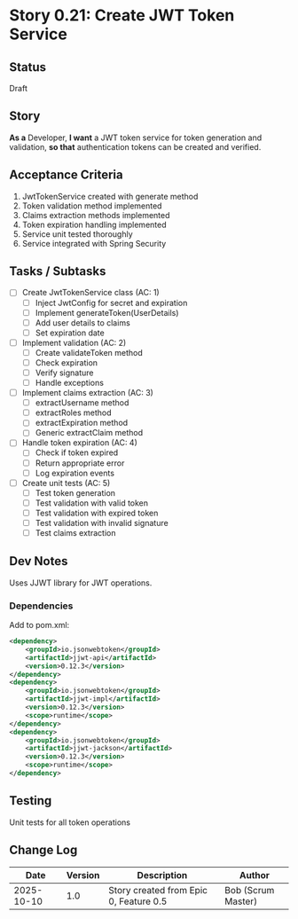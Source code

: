 # Story 0.21: Create JWT Token Service

## Status
Draft

## Story
**As a** Developer,
**I want** a JWT token service for token generation and validation,
**so that** authentication tokens can be created and verified.

## Acceptance Criteria
1. JwtTokenService created with generate method
2. Token validation method implemented
3. Claims extraction methods implemented
4. Token expiration handling implemented
5. Service unit tested thoroughly
6. Service integrated with Spring Security

## Tasks / Subtasks
- [ ] Create JwtTokenService class (AC: 1)
  - [ ] Inject JwtConfig for secret and expiration
  - [ ] Implement generateToken(UserDetails)
  - [ ] Add user details to claims
  - [ ] Set expiration date
- [ ] Implement validation (AC: 2)
  - [ ] Create validateToken method
  - [ ] Check expiration
  - [ ] Verify signature
  - [ ] Handle exceptions
- [ ] Implement claims extraction (AC: 3)
  - [ ] extractUsername method
  - [ ] extractRoles method
  - [ ] extractExpiration method
  - [ ] Generic extractClaim method
- [ ] Handle token expiration (AC: 4)
  - [ ] Check if token expired
  - [ ] Return appropriate error
  - [ ] Log expiration events
- [ ] Create unit tests (AC: 5)
  - [ ] Test token generation
  - [ ] Test validation with valid token
  - [ ] Test validation with expired token
  - [ ] Test validation with invalid signature
  - [ ] Test claims extraction

## Dev Notes
Uses JJWT library for JWT operations.

### Dependencies
Add to pom.xml:
```xml
<dependency>
    <groupId>io.jsonwebtoken</groupId>
    <artifactId>jjwt-api</artifactId>
    <version>0.12.3</version>
</dependency>
<dependency>
    <groupId>io.jsonwebtoken</groupId>
    <artifactId>jjwt-impl</artifactId>
    <version>0.12.3</version>
    <scope>runtime</scope>
</dependency>
<dependency>
    <groupId>io.jsonwebtoken</groupId>
    <artifactId>jjwt-jackson</artifactId>
    <version>0.12.3</version>
    <scope>runtime</scope>
</dependency>
```

## Testing
Unit tests for all token operations

## Change Log
| Date | Version | Description | Author |
|------|---------|-------------|--------|
| 2025-10-10 | 1.0 | Story created from Epic 0, Feature 0.5 | Bob (Scrum Master) |
